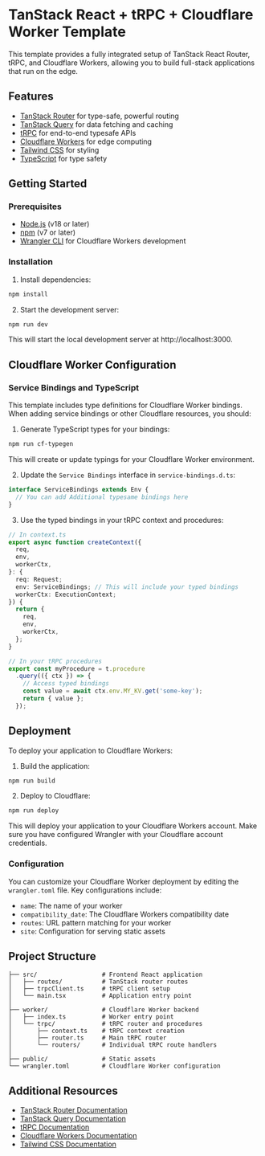 # TanStack React + tRPC + Cloudflare Worker Template

This template provides a fully integrated setup of TanStack React Router, tRPC, and Cloudflare Workers, allowing you to build full-stack applications that run on the edge.

## Features

- [TanStack Router](https://tanstack.com/router) for type-safe, powerful routing
- [TanStack Query](https://tanstack.com/query) for data fetching and caching
- [tRPC](https://trpc.io/) for end-to-end typesafe APIs
- [Cloudflare Workers](https://workers.cloudflare.com/) for edge computing
- [Tailwind CSS](https://tailwindcss.com/) for styling
- [TypeScript](https://www.typescriptlang.org/) for type safety

## Getting Started

### Prerequisites

- [Node.js](https://nodejs.org/) (v18 or later)
- [npm](https://www.npmjs.com/) (v7 or later)
- [Wrangler CLI](https://developers.cloudflare.com/workers/wrangler/install-and-update/) for Cloudflare Workers development

### Installation

1. Install dependencies:

```bash
npm install
```

2. Start the development server:

```bash
npm run dev
```

This will start the local development server at http://localhost:3000.

## Cloudflare Worker Configuration

### Service Bindings and TypeScript

This template includes type definitions for Cloudflare Worker bindings. When adding service bindings or other Cloudflare resources, you should:

1. Generate TypeScript types for your bindings:

```bash
npm run cf-typegen
```

This will create or update typings for your Cloudflare Worker environment.

2. Update the `Service Bindings` interface in `service-bindings.d.ts`:

```typescript
interface ServiceBindings extends Env {
  // You can add Additional typesame bindings here
}
```

3. Use the typed bindings in your tRPC context and procedures:

```typescript
// In context.ts
export async function createContext({
  req,
  env,
  workerCtx,
}: {
  req: Request;
  env: ServiceBindings; // This will include your typed bindings
  workerCtx: ExecutionContext;
}) {
  return {
    req,
    env,
    workerCtx,
  };
}

// In your tRPC procedures
export const myProcedure = t.procedure
  .query(({ ctx }) => {
    // Access typed bindings
    const value = await ctx.env.MY_KV.get('some-key');
    return { value };
  });
```

## Deployment

To deploy your application to Cloudflare Workers:

1. Build the application:

```bash
npm run build
```

2. Deploy to Cloudflare:

```bash
npm run deploy
```


This will deploy your application to your Cloudflare Workers account. Make sure you have configured Wrangler with your Cloudflare account credentials.

### Configuration

You can customize your Cloudflare Worker deployment by editing the `wrangler.toml` file. Key configurations include:

- `name`: The name of your worker
- `compatibility_date`: The Cloudflare Workers compatibility date
- `routes`: URL pattern matching for your worker
- `site`: Configuration for serving static assets

## Project Structure

```
├── src/                  # Frontend React application
│   ├── routes/           # TanStack router routes
│   ├── trpcClient.ts     # tRPC client setup
│   └── main.tsx          # Application entry point
│
├── worker/               # Cloudflare Worker backend
│   ├── index.ts          # Worker entry point
│   └── trpc/             # tRPC router and procedures
│       ├── context.ts    # tRPC context creation
│       ├── router.ts     # Main tRPC router
│       └── routers/      # Individual tRPC route handlers
│
├── public/               # Static assets
└── wrangler.toml         # Cloudflare Worker configuration
```

## Additional Resources

- [TanStack Router Documentation](https://tanstack.com/router/latest/docs/overview)
- [TanStack Query Documentation](https://tanstack.com/query/latest/docs/react/overview)
- [tRPC Documentation](https://trpc.io/docs)
- [Cloudflare Workers Documentation](https://developers.cloudflare.com/workers/)
- [Tailwind CSS Documentation](https://tailwindcss.com/docs)
